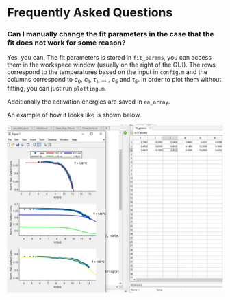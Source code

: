 # Frequently Asked Questions

### Can I manually change the fit parameters in the case that the fit does not work for some reason?

Yes, you can. The fit parameters is stored in `fit_params`, you can access them in the workspace window (usually on the right of the GUI). The rows correspond to the temperatures based on the input in `config.m` and the columns correspond to $c_0$, $c_1$, $\tau_1$, ... , $c_5$ and $\tau_5$. In order to plot them without fitting, you can just run `plotting.m`.

Additionally the activation energies are saved in `ea_array`.

An example of how it looks like is shown below.

![Alt text](manual_fitting.jpg "Optional title")